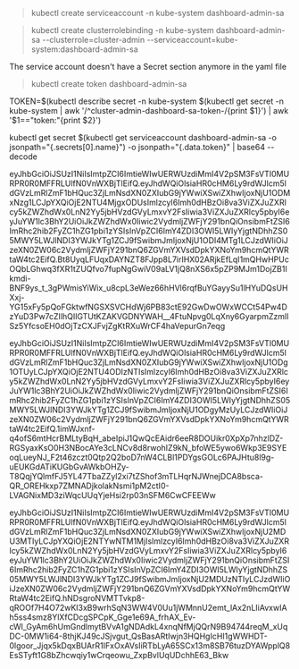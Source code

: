 > kubectl create serviceaccount -n kube-system dashboard-admin-sa

> kubectl create clusterrolebinding -n kube-system dashboard-admin-sa --clusterrole=cluster-admin   --serviceaccount=kube-system:dashboard-admin-sa

The service account doesn't have a Secret section anymore in the yaml file

> kubectl create token dashboard-admin-sa

TOKEN=$(kubectl describe secret -n kube-system $(kubectl get secret -n kube-system | awk '/^cluster-admin-dashboard-sa-token-/{print $1}') | awk '$1=="token:"{print $2}')

kubectl get secret $(kubectl get serviceaccount dashboard-admin-sa -o jsonpath="{.secrets[0].name}") -o jsonpath="{.data.token}" | base64 --decode

eyJhbGciOiJSUzI1NiIsImtpZCI6ImtieWIwUERWUzdiMmI4V2pSM3FsVTI0MURPR0R0MFFRLUlfN0VnWXBjTlEifQ.eyJhdWQiOlsiaHR0cHM6Ly9rdWJlcm5ldGVzLmRlZmF1bHQuc3ZjLmNsdXN0ZXIubG9jYWwiXSwiZXhwIjoxNjU1ODMxNzg1LCJpYXQiOjE2NTU4MjgxODUsImlzcyI6Imh0dHBzOi8va3ViZXJuZXRlcy5kZWZhdWx0LnN2Yy5jbHVzdGVyLmxvY2FsIiwia3ViZXJuZXRlcy5pbyI6eyJuYW1lc3BhY2UiOiJkZWZhdWx0Iiwic2VydmljZWFjY291bnQiOnsibmFtZSI6ImRhc2hib2FyZC1hZG1pbi1zYSIsInVpZCI6ImY4ZDI3OWI5LWIyYjgtNDhhZS05MWY5LWJlNDI3YWJkYTg1ZCJ9fSwibmJmIjoxNjU1ODI4MTg1LCJzdWIiOiJzeXN0ZW06c2VydmljZWFjY291bnQ6ZGVmYXVsdDpkYXNoYm9hcmQtYWRtaW4tc2EifQ.Bt8UyqLFUqxDAYNZT8FJpp8L7irIHX02ARjkEfLqI1mQHwHPUcOQbLGhwq3fXR1tZUQfvo7fupNgGwiV09aLV1jQ8nXS6x5pZP9MJm1DojZB1Ikmdi-BNF9ys_t_3gPWmisYiWix_u8cpL3eWez66hHVl6rqfBuYGayySu1lHYuDQsUHXxj-YG15xFy5pQoFGktwfNGSXSVCHdWj6PB83ctE92GwDwOWxWCCt54Pw4DzYuD3Pw7cZIlhQIlGTUtKZAKVGDNYWAH__4FtuNpvg0LqXny6GyarpmZzmllSz5YfcsoEH0dOjTzCXJFvjZgKtRXuWrCF4haVepurGn7eqg

eyJhbGciOiJSUzI1NiIsImtpZCI6ImtieWIwUERWUzdiMmI4V2pSM3FsVTI0MURPR0R0MFFRLUlfN0VnWXBjTlEifQ.eyJhdWQiOlsiaHR0cHM6Ly9rdWJlcm5ldGVzLmRlZmF1bHQuc3ZjLmNsdXN0ZXIubG9jYWwiXSwiZXhwIjoxNjU1ODg1OTUyLCJpYXQiOjE2NTU4ODIzNTIsImlzcyI6Imh0dHBzOi8va3ViZXJuZXRlcy5kZWZhdWx0LnN2Yy5jbHVzdGVyLmxvY2FsIiwia3ViZXJuZXRlcy5pbyI6eyJuYW1lc3BhY2UiOiJkZWZhdWx0Iiwic2VydmljZWFjY291bnQiOnsibmFtZSI6ImRhc2hib2FyZC1hZG1pbi1zYSIsInVpZCI6ImY4ZDI3OWI5LWIyYjgtNDhhZS05MWY5LWJlNDI3YWJkYTg1ZCJ9fSwibmJmIjoxNjU1ODgyMzUyLCJzdWIiOiJzeXN0ZW06c2VydmljZWFjY291bnQ6ZGVmYXVsdDpkYXNoYm9hcmQtYWRtaW4tc2EifQ.1imWJxnf-q4ofS6mtHcrBMLtyBqH_abeIpiJ1QwQcEAidr6eeR8DOUikr0XpXp7nhzlDZ-RGSyaxKsO0H3NBocAYe3cLNCv8d8rwohIZ9kN_bfoWE5ywo6Wkp3E9SYEoqLueyNJ_F2t46zczt0Qtp2Q2boD7nW4CLBl1PDYgsGOLc6PAJHtu8l9g-uEUKGdATiKUGbGvAWkbOHZy-T8QqjYQlmfFJ5YL47TbaZZyl2xi7tZShof3mTLHqrNJWnejDCA8bsca-QR_OREHkxp7ZMNADjkolakNsmi1pM2ctI0-LVAGNixMD3ziWqcUUqYjeHsi2rp03nSFM6CwCFEEWw

eyJhbGciOiJSUzI1NiIsImtpZCI6ImtieWIwUERWUzdiMmI4V2pSM3FsVTI0MURPR0R0MFFRLUlfN0VnWXBjTlEifQ.eyJhdWQiOlsiaHR0cHM6Ly9rdWJlcm5ldGVzLmRlZmF1bHQuc3ZjLmNsdXN0ZXIubG9jYWwiXSwiZXhwIjoxNjU2MDU3MTIyLCJpYXQiOjE2NTYwNTM1MjIsImlzcyI6Imh0dHBzOi8va3ViZXJuZXRlcy5kZWZhdWx0LnN2Yy5jbHVzdGVyLmxvY2FsIiwia3ViZXJuZXRlcy5pbyI6eyJuYW1lc3BhY2UiOiJkZWZhdWx0Iiwic2VydmljZWFjY291bnQiOnsibmFtZSI6ImRhc2hib2FyZC1hZG1pbi1zYSIsInVpZCI6ImY4ZDI3OWI5LWIyYjgtNDhhZS05MWY5LWJlNDI3YWJkYTg1ZCJ9fSwibmJmIjoxNjU2MDUzNTIyLCJzdWIiOiJzeXN0ZW06c2VydmljZWFjY291bnQ6ZGVmYXVsdDpkYXNoYm9hcmQtYWRtaW4tc2EifQ.hNDsgroNVMTTvkp8-qROOf7H4O72wKI3xB9wrhSqN3WW4V0Uu1jWMnnU2emt_lAx2nLIiAvxwIAh5ss4smz8YlXfCDcgSPCpK_Gge1e69A_frhAX_Ev-cWl_GyAm6hUmGndlmytBVvA1gNDAdkL4xnqNfMjQQrN9B94744reqM_xUqDC-0MW1i64-8thjKJ49cJSjvgut_QsBasARtIwjn3HQHgIcHI1gWWHDT-0lgoor_Jjqx5kDqxBUArR1IFxOxAVsIiRTbLyA65SCx13m8SB76tuzDYAWpplQ8EsSTyft1G8bZhcwqiy1wCrqeowu_ZxpBvlUqUDchhE63_Bkw
